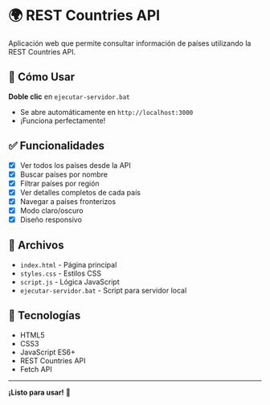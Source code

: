 # 🌍 REST Countries API

Aplicación web que permite consultar información de países utilizando la REST Countries API.

## 🚀 Cómo Usar

**Doble clic** en `ejecutar-servidor.bat`
- Se abre automáticamente en `http://localhost:3000`
- ¡Funciona perfectamente!

## ✅ Funcionalidades

- [x] Ver todos los países desde la API
- [x] Buscar países por nombre
- [x] Filtrar países por región
- [x] Ver detalles completos de cada país
- [x] Navegar a países fronterizos
- [x] Modo claro/oscuro
- [x] Diseño responsivo

## 📁 Archivos

- `index.html` - Página principal
- `styles.css` - Estilos CSS
- `script.js` - Lógica JavaScript
- `ejecutar-servidor.bat` - Script para servidor local

## 🔧 Tecnologías

- HTML5
- CSS3
- JavaScript ES6+
- REST Countries API
- Fetch API

---

**¡Listo para usar!** 🎉

